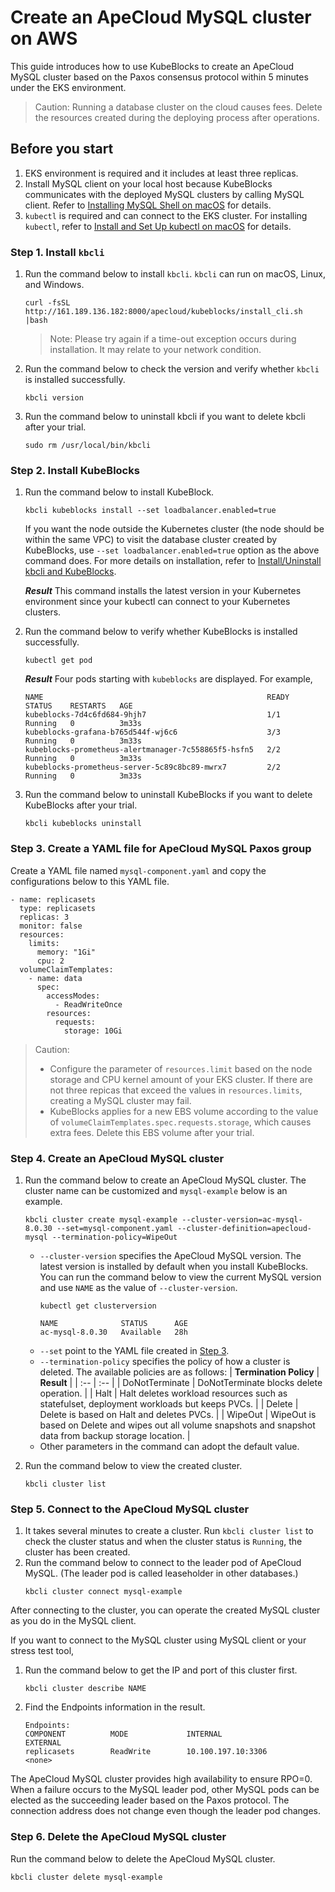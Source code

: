 # Create an ApeCloud MySQL cluster on AWS

This guide introduces how to use KubeBlocks to create an ApeCloud MySQL cluster based on the Paxos consensus protocol within 5 minutes under the EKS environment.
> Caution:
> Running a database cluster on the cloud causes fees. Delete the resources created during the deploying process after operations.

## Before you start

1. EKS environment is required and it includes at least three replicas.
2. Install MySQL client on your local host because KubeBlocks communicates with the deployed MySQL clusters by calling MySQL client. Refer to [Installing MySQL Shell on macOS](https://dev.mysql.com/doc/mysql-shell/8.0/en/mysql-shell-install-macos-quick.html) for details.
3. `kubectl` is required and can connect to the EKS cluster. For installing `kubectl`, refer to [Install and Set Up kubectl on macOS](https://kubernetes.io/docs/tasks/tools/install-kubectl-macos/) for details.

### Step 1. Install `kbcli`

1. Run the command below to install `kbcli`. `kbcli` can run on macOS, Linux, and Windows.
   ```
   curl -fsSL http://161.189.136.182:8000/apecloud/kubeblocks/install_cli.sh |bash
   ```
   > Note:
   > Please try again if a time-out exception occurs during installation. It may relate to your network condition.
2. Run the command below to check the version and verify whether `kbcli` is installed successfully.
   ```
   kbcli version
   ```
3. Run the command below to uninstall kbcli  if you want to delete kbcli after your trial.
   ```
   sudo rm /usr/local/bin/kbcli
   ```

### Step 2. Install KubeBlocks

1. Run the command below to install KubeBlock.
   ```
   kbcli kubeblocks install --set loadbalancer.enabled=true
   ```

   If you want the node outside the Kubernetes cluster (the node should be within the same VPC) to visit the database cluster created by KubeBlocks, use `--set loadbalancer.enabled=true` option as the above command does. For more details on installation, refer to [Install/Uninstall kbcli and KubeBlocks](../install_kbcli_kubeblocks/install_and_unistall_kbcli_and_kubeblocks.md).

   ***Result***
   This command installs the latest version in your Kubernetes environment since your kubectl can connect to your Kubernetes clusters.

2. Run the command below to verify whether KubeBlocks is installed successfully.
   ```
   kubectl get pod
   ```

   ***Result***
   Four pods starting with `kubeblocks` are displayed. For example,
   ```
   NAME                                                  READY   STATUS    RESTARTS   AGE
   kubeblocks-7d4c6fd684-9hjh7                           1/1     Running   0          3m33s
   kubeblocks-grafana-b765d544f-wj6c6                    3/3     Running   0          3m33s
   kubeblocks-prometheus-alertmanager-7c558865f5-hsfn5   2/2     Running   0          3m33s
   kubeblocks-prometheus-server-5c89c8bc89-mwrx7         2/2     Running   0          3m33s

3. Run the command below to uninstall KubeBlocks if you want to delete KubeBlocks after your trial.
   ```
   kbcli kubeblocks uninstall
   ```

### Step 3. Create a YAML file for ApeCloud MySQL Paxos group

Create a YAML file named `mysql-component.yaml` and copy the configurations below to this YAML file.
```
- name: replicasets
  type: replicasets
  replicas: 3
  monitor: false
  resources:
    limits:
      memory: "1Gi"
      cpu: 2
  volumeClaimTemplates:
    - name: data
      spec:
        accessModes:
          - ReadWriteOnce
        resources:
          requests:
            storage: 10Gi
```

> Caution:
> * Configure the parameter of `resources.limit` based on the node storage and CPU kernel amount of your EKS cluster. If there are not three repicas that exceed the values in `resources.limits`, creating a MySQL cluster may fail.
> * KubeBlocks applies for a new EBS volume according to the value of `volumeClaimTemplates.spec.requests.storage`, which causes extra fees. Delete this EBS volume after your trial.

### Step 4. Create an ApeCloud MySQL cluster

1. Run the command below to create an ApeCloud MySQL cluster. The cluster name can be customized and `mysql-example` below is an example.
   ```
   kbcli cluster create mysql-example --cluster-version=ac-mysql-8.0.30 --set=mysql-component.yaml --cluster-definition=apecloud-mysql --termination-policy=WipeOut
   ```

   * `--cluster-version` specifies the ApeCloud MySQL version. The latest version is installed by default when you install KubeBlocks. You can run the command below to view the current MySQL version and use `NAME` as the value of `--cluster-version`.
     ```
     kubectl get clusterversion

     NAME              STATUS      AGE
     ac-mysql-8.0.30   Available   28h
     ```
   * `--set` point to the YAML file created in [Step 3](#step-3-create-a-yaml-file-for-apecloud-mysql-paxos-group).
   * `--termination-policy` specifies the policy of how a cluster is deleted. The available policies are as follows:
     | **Termination Policy**  | **Result**   |
     | :--                     | :--          |
     | DoNotTerminate          | DoNotTerminate blocks delete operation. |
     | Halt                    | Halt deletes workload resources such as statefulset, deployment workloads but keeps PVCs. |
     | Delete                  | Delete is based on Halt and deletes PVCs. |
     | WipeOut                 | WipeOut is based on Delete and wipes out all volume snapshots and snapshot data from backup storage location. |
   * Other parameters in the command can adopt the default value.

2. Run the command below to view the created cluster.
   ```
   kbcli cluster list
   ```

### Step 5. Connect to the ApeCloud MySQL cluster

1. It takes several minutes to create a cluster. Run `kbcli cluster list` to check the cluster status and when the cluster status is `Running`, the cluster has been created. 
2. Run the command below to connect to the leader pod of ApeCloud MySQL. (The leader pod is called leaseholder in other databases.)
   ```
   kbcli cluster connect mysql-example
   ```

After connecting to the cluster, you can operate the created MySQL cluster as you do in the MySQL client.

If you want to connect to the MySQL cluster using MySQL client or your stress test tool, 
1. Run the command below to get the IP and port of this cluster first. 
   ```
   kbcli cluster describe NAME
   ```
2. Find the Endpoints information in the result.
   ```
   Endpoints:
   COMPONENT          MODE             INTERNAL                  EXTERNAL        
   replicasets        ReadWrite        10.100.197.10:3306        <none>
   ```

The ApeCloud MySQL cluster provides high availability to ensure RPO=0. When a failure occurs to the MySQL leader pod, other MySQL pods can be elected as the succeeding leader based on the Paxos protocol. The connection address does not change even though the leader pod changes.

### Step 6. Delete the ApeCloud MySQL cluster
Run the command below to delete the ApeCloud MySQL cluster.
```
kbcli cluster delete mysql-example
```